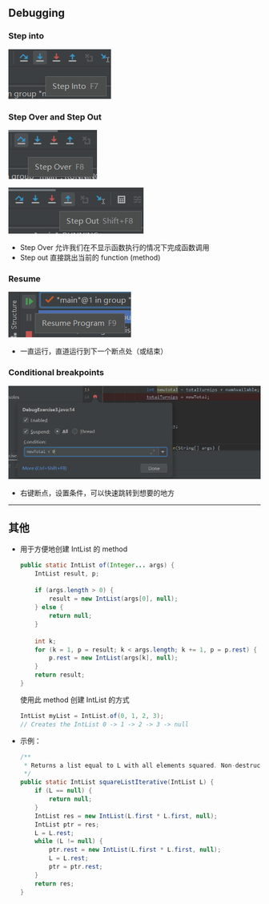 ## Debugging

### Step into

![image-20220309194717577](debug.assets/image-20220309194717577.png)

### Step Over and Step Out

![image-20220309194756035](debug.assets/image-20220309194756035.png)

![image-20220309194816144](debug.assets/image-20220309194816144.png)

- Step Over 允许我们在不显示函数执行的情况下完成函数调用
- Step out 直接跳出当前的 function (method)

### Resume

![image-20220309210958618](debug.assets/image-20220309210958618.png)

- 一直运行，直道运行到下一个断点处（或结束）

### Conditional breakpoints

<img src="debug.assets/image-20220309211406552.png" alt="image-20220309211406552" style="zoom:67%;" />

- 右键断点，设置条件，可以快速跳转到想要的地方

---

## 其他

- 用于方便地创建 IntList 的 method

    ```java
    public static IntList of(Integer... args) {
        IntList result, p;
    
        if (args.length > 0) {
            result = new IntList(args[0], null);
        } else {
            return null;
        }
    
        int k;
        for (k = 1, p = result; k < args.length; k += 1, p = p.rest) {
            p.rest = new IntList(args[k], null);
        }
        return result;
    }
    ```

    使用此 method 创建 IntList 的方式

    ```java
    IntList myList = IntList.of(0, 1, 2, 3);
    // Creates the IntList 0 -> 1 -> 2 -> 3 -> null
    ```

- 示例：

    ```java
    /**
     * Returns a list equal to L with all elements squared. Non-destructive.
     */
    public static IntList squareListIterative(IntList L) {
        if (L == null) {
            return null;
        }
        IntList res = new IntList(L.first * L.first, null);
        IntList ptr = res;
        L = L.rest;
        while (L != null) {
            ptr.rest = new IntList(L.first * L.first, null);
            L = L.rest;
            ptr = ptr.rest;
        }
        return res;
    }
    ```

    

